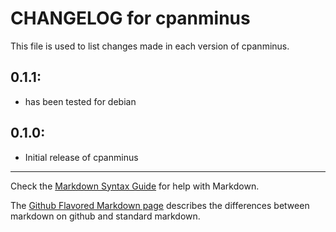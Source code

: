 # CHANGELOG for cpanminus

This file is used to list changes made in each version of cpanminus.

## 0.1.1:
* has been tested for debian

## 0.1.0:

* Initial release of cpanminus

- - -
Check the [Markdown Syntax Guide](http://daringfireball.net/projects/markdown/syntax) for help with Markdown.

The [Github Flavored Markdown page](http://github.github.com/github-flavored-markdown/) describes the differences between markdown on github and standard markdown.
